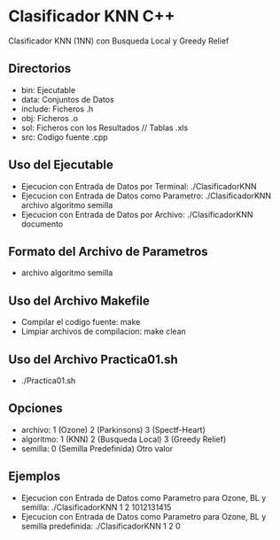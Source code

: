 Clasificador KNN C++
==========

Clasificador KNN (1NN) con Busqueda Local y Greedy Relief


Directorios
--------------------

+ bin: Ejecutable
+ data: Conjuntos de Datos
+ include: Ficheros .h
+ obj: Ficheros .o
+ sol: Ficheros con los Resultados // Tablas .xls
+ src: Codigo fuente .cpp


Uso del Ejecutable
--------------------
+ Ejecucion con Entrada de Datos por Terminal: ./ClasificadorKNN
+ Ejecucion con Entrada de Datos como Parametro: ./ClasificadorKNN archivo algoritmo semilla
+ Ejecucion con Entrada de Datos por Archivo: ./ClasificadorKNN documento


Formato del Archivo de Parametros
--------------------
+ archivo algoritmo semilla


Uso del Archivo Makefile
--------------------
+ Compilar el codigo fuente: make
+ Limpiar archivos de compilacion: make clean


Uso del Archivo Practica01.sh
--------------------
+ ./Practica01.sh


Opciones
--------------------
+ archivo: 1 (Ozone)     2 (Parkinsons)     3 (Spectf-Heart)
+ algoritmo: 1 (KNN)     2 (Busqueda Local)     3 (Greedy Relief)
+ semilla: 0 (Semilla Predefinida)     Otro valor

	
Ejemplos
--------------------
+ Ejecucion con Entrada de Datos como Parametro para Ozone, BL y semilla: ./ClasificadorKNN 1 2 1012131415
+ Ejecucion con Entrada de Datos como Parametro para Ozone, BL y semilla predefinida: ./ClasificadorKNN 1 2 0
